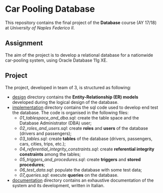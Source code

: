 # Car Pooling Database
This repository contains the final project of the **Database** course (AY 17/18) at *University of Naples Federico II*. 

## Assignment
The aim of the project is to develop a relational database for a nationwide car-pooling system, using Oracle Database 11g XE.

## Project
The project, developed in team of 3, is structured as following:
-  [design](https://github.com/fabiod20/database/tree/main/design) directory contains the **Entity-Relationship (ER) models** developed during the logical design of the database.
- [implementation](https://github.com/fabiod20/database/tree/main/implementation) directory contains the sql code used to develop end test the database. The code is organised in the following files:
  - *01_tablespace_and_dba.sql*: create the table space and the Database Administrator (DBA) user;
  - *02_roles_and_users.sql*: create **roles** and **users** of the database (drivers and passengers);
  - *03_tables.sql*: create **tables** of the database (drivers, passengers, cars, cities, trips, etc.);
  - *04_referential_integrity_constraints.sql*: create **referential integrity constraints** among the tables;
  - *05_triggers_and_procedures.sql*: create **triggers** and **stored procedures**;
  - *06_test_data.sql*: populate the database with some test data;
  - *07_queries.sql*: execute **queries** on the database.
- [documentation](https://github.com/fabiod20/database/tree/main/documentation) directory contains an exhaustive documentation of the system and its development, written in Italian.

